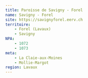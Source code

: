 ```yaml
---
title: Paroisse de Savigny - Forel
name: Savigny - Forel
site: https://savignyforel.eerv.ch
territoire:
    - Forel (Lavaux)
    - Savigny
NPA:
    - 1072
    - 1073
meta:
    - La Claie-aux-Moines
    - Mollie-Margot
region: Lavaux
---
```

